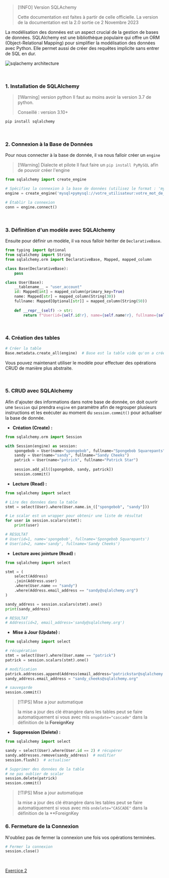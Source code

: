 > [!INFO] Version SQLAchemy
> 
> Cette documentation est faites à partir de celle officielle.
> La version de la documentation est la 2.0 sortie ce 2 Novembre 2023

La modélisation des données est un aspect crucial de la gestion de bases de données. SQLAlchemy est une bibliothèque populaire qui offre un ORM (Object-Relational Mapping) pour simplifier la modélisation des données avec Python. 
Elle permet aussi de créer des requêtes implicite sans entrer de SQL en dur.

![sqlachemy architecture](https://docs.sqlalchemy.org/en/20/_images/sqla_arch_small.png)

<br>

### 1. Installation de SQLAlchemy

> [!Warning] version python
> Il faut au moins avoir la version 3.7 de python.
> 
> Conseillé : version 3.10+

```bash
pip install sqlalchemy
```

<br>

### 2. Connexion à la Base de Données

Pour nous connecter à la base de donnée, il va nous falloir créer un `engine`

> [!Warning] Dialecte et pilote
> Il faut faire un `pip install PyMySQL` afin de pouvoir créer l'engine

```python
from sqlalchemy import create_engine

# Spécifiez la connexion à la base de données (utilisez le format : 'mysql+pymysql://utilisateur:mot_de_passe@localhost/nom_de_la_base')
engine = create_engine('mysql+pymysql://votre_utilisateur:votre_mot_de_passe@localhost/ma_base_de_donnees')

# Établir la connexion
conn = engine.connect()
```

<br>

### 3. Définition d'un modèle avec SQLAlchemy

Ensuite pour définir un modèle, il va nous falloir hériter de `DeclarativeBase`.

```python
from typing import Optional
from sqlalchemy import String
from sqlalchemy.orm import DeclarativeBase, Mapped, mapped_column

class Base(DeclarativeBase):
    pass

class User(Base):
    __tablename__ = "user_account"
    id: Mapped[int] = mapped_column(primary_key=True)
    name: Mapped[str] = mapped_column(String(30))
    fullname: Mapped[Optional[str]] = mapped_column(String(50))
    
    def __repr__(self) -> str:
        return f"User(id={self.id!r}, name={self.name!r}, fullname={self.fullname!r})"
```

<br>

### 4. Création des tables

```python
# Créer la table
Base.metadata.create_all(engine)  # Base est la table vide qu'on a créé plus tôt.
```

Vous pouvez maintenant utiliser le modèle pour effectuer des opérations CRUD de manière plus abstraite.

<br>

### 5. CRUD avec SQLAlchemy

Afin d'ajouter des informations dans notre base de donnée, on doit ouvrir une `Session` qui prendra `engine` en paramètre afin de regrouper plusieurs instructions et les exécuter au moment du `session.commit()` pour actualiser la base de donnée.

- **Création (Create) :**
```python
from sqlalchemy.orm import Session

with Session(engine) as session:
    spongebob = User(name="spongebob", fullname="Spongebob Squarepants")
    sandy = User(name="sandy", fullname="Sandy Cheeks")
    patrick = User(name="patrick", fullname="Patrick Star")
    
    session.add_all([spongebob, sandy, patrick])
    session.commit()
```

- **Lecture (Read) :**
```python
from sqlalchemy import select

# Lire des données dans la table
stmt = select(User).where(User.name.in_(["spongebob", "sandy"]))

# Le scalar est un wrapper pour obtenir une liste de résultat
for user in session.scalars(stmt):
	print(user)

# RESULTAT
# User(id=1, name='spongebob', fullname='Spongebob Squarepants')
# User(id=2, name='sandy', fullname='Sandy Cheeks')
```

- **Lecture avec jointure (Read) :**
```python
from sqlalchemy import select

stmt = (
    select(Address)
    .join(Address.user)
    .where(User.name == "sandy")
    .where(Address.email_address == "sandy@sqlalchemy.org")
)

sandy_address = session.scalars(stmt).one()
print(sandy_address)

# RESULTAT
# Address(id=2, email_address='sandy@sqlalchemy.org')
```

- **Mise à Jour (Update) :**
```python
from sqlalchemy import select

# récupération
stmt = select(User).where(User.name == "patrick")
patrick = session.scalars(stmt).one()

# modification
patrick.addresses.append(Address(email_address="patrickstar@sqlalchemy.org"))
sandy_address.email_address = "sandy_cheeks@sqlalchemy.org"

# sauvegarde
session.commit()
```

> [!TIPS] Mise a jour automatique
> 
> la mise a jour des clé étrangère dans les tables peut se faire automatiquement si vous avec mis `onupdate="cascade"` dans la définition de la **ForeignKey**

- **Suppression (Delete) :**
```python
from sqlalchemy import select

sandy = select(User).where(User.id == 2) # récupérer
sandy.addresses.remove(sandy_address)  # modifier
session.flush()  # actualiser

# Supprimer des données de la table
# ne pas oublier de scalar
session.delete(patrick)
session.commit()
```

> [!TIPS] Mise a jour automatique
> 
> la mise a jour des clé étrangère dans les tables peut se faire automatiquement si vous avec mis `ondelete="CASCADE"` dans la définition de la **ForeignKey

### 6. Fermeture de la Connexion

N'oubliez pas de fermer la connexion une fois vos opérations terminées.

```python
# Fermer la connexion
session.close()
```

<br>

[Exercice 2](Exercices%20accès%20BDD.md#Exercice%202)

<br>
